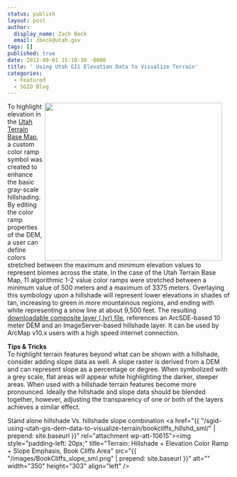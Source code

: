 ```yaml
---
status: publish
layout: post
author:
  display_name: Zach Beck
  email: zbeck@utah.gov
tags: []
published: true
date: 2012-08-01 15:10:36 -0600
title: ' Using Utah GIS Elevation Data to Visualize Terrain'
categories:
  - Featured
  - SGID Blog
---
```

<p><a href="{{ "/?attachment_id=10526" | prepend: site.baseurl }}" rel="attachment wp-att-10526"><img style="padding-right: 20px;" title="Using ArcMap color ramp symbology to provide an initutive elevation coloring" src="{{ "/images/symbology_sml.png" | prepend: site.baseurl }}" alt="" width="400" height="356" align="right" /></a></p>
<p>To highlight elevation in the <a href="http://mapserv.utah.gov/cacheviewer/?map=Terrain">Utah Terrain Base Map</a>, a custom color ramp symbol was created to enhance the basic gray-scale hillshading. By editing the color ramp properties of the DEM, a user can define colors stretched between the maximum and minimum elevation values to represent biomes across the state. In the case of the Utah Terrain Base Map, 11 algorithmic 1-2 value color ramps were stretched between a minimum value of 500 meters and a maximum of 3375 meters. Overlaying this symbology upon a hillshade will represent lower elevations in shades of tan, increasing to green in more mountainous regions, and ending with white representing a snow line at about 9,500 feet. The resulting <a href="ftp://ftp.agrc.utah.gov/DEM/10meter_dem/SGID10.RASTER.DEM_10METER_Terrain.lyr">downloadable composite layer (.lyr) file</a>, references an ArcSDE-based 10 meter DEM and an ImageServer-based hillshade layer. It can be used by ArcMap v10.x users with a high speed internet connection.</p>
<p><strong>Tips &amp; Tricks</strong><br />
To highlight terrain features beyond what can be shown with a hillshade, consider adding slope data as well. A slope raster is derived from a DEM and can represent slope as a percentage or degree. When symbolized with a grey scale, flat areas will appear white highlighting the darker, steeper areas. When used with a hillshade terrain features become more pronounced. Ideally the hillshade and slope data should be blended together, however, adjusting the transparency of one or both of the layers achieves a similar effect.</p>

Stand alone hillshade Vs. hillshade slope combination
<a href="{{ "/sgid-using-utah-gis-dem-data-to-visualize-terrain/bookcliffs_hillshd_sml/" | prepend: site.baseurl }}" rel="attachment wp-att-10615"><img style="padding-left: 20px;" title="Terrain: Hillshade + Elevation Color Ramp + Slope Emphasis, Book Cliffs Area" src="{{ "/images/BookCliffs_slope_sml.png" | prepend: site.baseurl }}" alt="" width="350" height="303" align="left" /></a>
